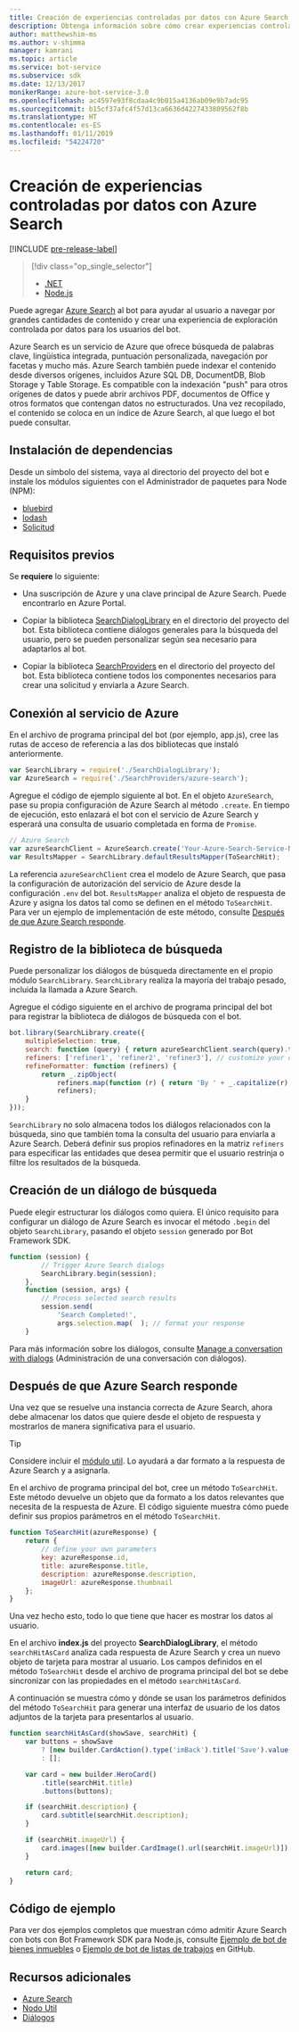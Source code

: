 ```yaml
---
title: Creación de experiencias controladas por datos con Azure Search | Microsoft Docs
description: Obtenga información sobre cómo crear experiencias controladas por datos con Azure Search y ayude a los usuarios a explorar grandes cantidades de contenido en un bot con Bot Framework SDK para Node.js y Azure Search.
author: matthewshim-ms
ms.author: v-shimma
manager: kamrani
ms.topic: article
ms.service: bot-service
ms.subservice: sdk
ms.date: 12/13/2017
monikerRange: azure-bot-service-3.0
ms.openlocfilehash: ac4597e93f8cdaa4c9b015a4136ab09e9b7adc95
ms.sourcegitcommit: b15cf37afc4f57d13ca6636d4227433809562f8b
ms.translationtype: HT
ms.contentlocale: es-ES
ms.lasthandoff: 01/11/2019
ms.locfileid: "54224720"
---
```

# <a name="create-data-driven-experiences-with-azure-search"></a>Creación de experiencias controladas por datos con Azure Search 

[!INCLUDE [pre-release-label](../includes/pre-release-label-v3.md)]

> [!div class="op_single_selector"]
> - [.NET](../dotnet/bot-builder-dotnet-search-azure.md)
> - [Node.js](../nodejs/bot-builder-nodejs-search-azure.md)

Puede agregar [Azure Search][search] al bot para ayudar al usuario a navegar por grandes cantidades de contenido y crear una experiencia de exploración controlada por datos para los usuarios del bot.

Azure Search es un servicio de Azure que ofrece búsqueda de palabras clave, lingüística integrada, puntuación personalizada, navegación por facetas y mucho más. Azure Search también puede indexar el contenido desde diversos orígenes, incluidos Azure SQL DB, DocumentDB, Blob Storage y Table Storage. Es compatible con la indexación "push" para otros orígenes de datos y puede abrir archivos PDF, documentos de Office y otros formatos que contengan datos no estructurados. Una vez recopilado, el contenido se coloca en un índice de Azure Search, al que luego el bot puede consultar.

## <a name="install-dependencies"></a>Instalación de dependencias

Desde un símbolo del sistema, vaya al directorio del proyecto del bot e instale los módulos siguientes con el Administrador de paquetes para Node (NPM):

* [bluebird](https://www.npmjs.com/package/bluebird)
* [lodash](https://www.npmjs.com/package/lodash)
* [Solicitud](https://www.npmjs.com/package/request)

## <a name="prerequisites"></a>Requisitos previos

Se **requiere** lo siguiente: 
- Una suscripción de Azure y una clave principal de Azure Search. Puede encontrarlo en Azure Portal.
- Copiar la biblioteca [SearchDialogLibrary](https://github.com/Microsoft/botBuilder-Samples/tree/master/Node/demo-Search/SearchDialogLibrary) en el directorio del proyecto del bot. Esta biblioteca contiene diálogos generales para la búsqueda del usuario, pero se pueden personalizar según sea necesario para adaptarlos al bot. 

- Copiar la biblioteca [SearchProviders](https://github.com/Microsoft/botBuilder-Samples/tree/master/Node/demo-Search/SearchProviders) en el directorio del proyecto del bot. Esta biblioteca contiene todos los componentes necesarios para crear una solicitud y enviarla a Azure Search.

## <a name="connect-to-the-azure-service"></a>Conexión al servicio de Azure 

En el archivo de programa principal del bot (por ejemplo, app.js), cree las rutas de acceso de referencia a las dos bibliotecas que instaló anteriormente. 

```javascript
var SearchLibrary = require('./SearchDialogLibrary');
var AzureSearch = require('./SearchProviders/azure-search');
```

Agregue el código de ejemplo siguiente al bot. En el objeto `AzureSearch`, pase su propia configuración de Azure Search al método `.create`. En tiempo de ejecución, esto enlazará el bot con el servicio de Azure Search y esperará una consulta de usuario completada en forma de `Promise`.  

```javascript
// Azure Search
var azureSearchClient = AzureSearch.create('Your-Azure-Search-Service-Name', 'Your-Azure-Search-Primary-Key', 'Your-Azure-Search-Service-Index');
var ResultsMapper = SearchLibrary.defaultResultsMapper(ToSearchHit);
```

 La referencia `azureSearchClient` crea el modelo de Azure Search, que pasa la configuración de autorización del servicio de Azure desde la configuración `.env` del bot. 
 `ResultsMapper` analiza el objeto de respuesta de Azure y asigna los datos tal como se definen en el método `ToSearchHit`. Para ver un ejemplo de implementación de este método, consulte [Después de que Azure Search responde](#after-azure-search-responds).

## <a name="register-the-search-library"></a>Registro de la biblioteca de búsqueda
Puede personalizar los diálogos de búsqueda directamente en el propio módulo `SearchLibrary`. `SearchLibrary` realiza la mayoría del trabajo pesado, incluida la llamada a Azure Search. 

Agregue el código siguiente en el archivo de programa principal del bot para registrar la biblioteca de diálogos de búsqueda con el bot. 

```javascript
bot.library(SearchLibrary.create({
    multipleSelection: true,
    search: function (query) { return azureSearchClient.search(query).then(ResultsMapper); },
    refiners: ['refiner1', 'refiner2', 'refiner3'], // customize your own refiners 
    refineFormatter: function (refiners) {
        return _.zipObject(
            refiners.map(function (r) { return 'By ' + _.capitalize(r); }),
            refiners);
    }
}));
```
`SearchLibrary` no solo almacena todos los diálogos relacionados con la búsqueda, sino que también toma la consulta del usuario para enviarla a Azure Search. Deberá definir sus propios refinadores en la matriz `refiners` para especificar las entidades que desea permitir que el usuario restrinja o filtre los resultados de la búsqueda.  

## <a name="create-a-search-dialog"></a>Creación de un diálogo de búsqueda

Puede elegir estructurar los diálogos como quiera. El único requisito para configurar un diálogo de Azure Search es invocar el método `.begin` del objeto `SearchLibrary`, pasando el objeto `session` generado por Bot Framework SDK. 

```javascript
function (session) {
        // Trigger Azure Search dialogs 
        SearchLibrary.begin(session);
    },
    function (session, args) {
        // Process selected search results
        session.send(
            'Search Completed!',
            args.selection.map(  ); // format your response 
    }
```
Para más información sobre los diálogos, consulte [Manage a conversation with dialogs](bot-builder-nodejs-dialog-manage-conversation.md) (Administración de una conversación con diálogos).

## <a name="after-azure-search-responds"></a>Después de que Azure Search responde 

Una vez que se resuelve una instancia correcta de Azure Search, ahora debe almacenar los datos que quiere desde el objeto de respuesta y mostrarlos de manera significativa para el usuario.

> [!TIP]
> Considere incluir el [módulo util][NodeUtil]. Lo ayudará a dar formato a la respuesta de Azure Search y a asignarla.

En el archivo de programa principal del bot, cree un método `ToSearchHit`. Este método devuelve un objeto que da formato a los datos relevantes que necesita de la respuesta de Azure. El código siguiente muestra cómo puede definir sus propios parámetros en el método `ToSearchHit`. 
 
 ```javascript
 function ToSearchHit(azureResponse) {
     return {
         // define your own parameters 
         key: azureResponse.id,
         title: azureResponse.title,
         description: azureResponse.description,
         imageUrl: azureResponse.thumbnail
     };
 }
```
Una vez hecho esto, todo lo que tiene que hacer es mostrar los datos al usuario. 

 En el archivo **index.js** del proyecto **SearchDialogLibrary**, el método `searchHitAsCard` analiza cada respuesta de Azure Search y crea un nuevo objeto de tarjeta para mostrar al usuario. Los campos definidos en el método `ToSearchHit` desde el archivo de programa principal del bot se debe sincronizar con las propiedades en el método `searchHitAsCard`. 

A continuación se muestra cómo y dónde se usan los parámetros definidos del método `ToSearchHit` para generar una interfaz de usuario de los datos adjuntos de la tarjeta para presentarlos al usuario. 

```javascript
function searchHitAsCard(showSave, searchHit) {
    var buttons = showSave
        ? [new builder.CardAction().type('imBack').title('Save').value(searchHit.key)]
        : [];

    var card = new builder.HeroCard()
        .title(searchHit.title) 
        .buttons(buttons);

    if (searchHit.description) {
        card.subtitle(searchHit.description);
    }

    if (searchHit.imageUrl) {
        card.images([new builder.CardImage().url(searchHit.imageUrl)]);
    }

    return card;
}
```

## <a name="sample-code"></a>Código de ejemplo

Para ver dos ejemplos completos que muestran cómo admitir Azure Search con bots con Bot Framework SDK para Node.js, consulte [Ejemplo de bot de bienes inmuebles](https://github.com/Microsoft/BotBuilder-Samples/tree/master/Node/demo-Search/RealEstateBot) o [Ejemplo de bot de listas de trabajos](https://github.com/Microsoft/BotBuilder-Samples/tree/master/Node/demo-Search/JobListingBot) en GitHub. 

## <a name="additional-resources"></a>Recursos adicionales

* [Azure Search][search]
* [Nodo Util][NodeUtil]
* [Diálogos](bot-builder-nodejs-dialog-manage-conversation.md)

[NodeUtil]: https://nodejs.org/api/util.html
[search]: /azure/search/search-what-is-azure-search
